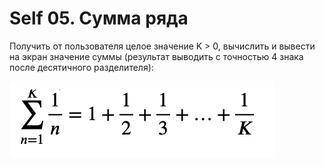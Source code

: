 ﻿# Self 05. Сумма ряда

Получить от пользователя целое значение K > 0, вычислить и вывести на экран значение суммы (результат выводить с точностью 4 знака после десятичного разделителя):

![formula](../images/image03.png)